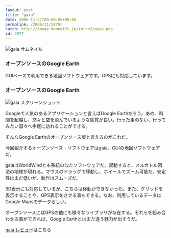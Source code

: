 ```yaml
---
layout: post
title: "gaia"
date: 2006-11-27T09:00:00+09:00
permalink: /2006/11/2879/
catch: http://image.moongift.jp/intro2/gaia.png
id: 2877
---
```

 ![gaia サムネイル](http://image.moongift.jp/intro2/gaia.t.png "gaia サムネイル")
  

### オープンソースのGoogle Earth
  
GUIベースで利用できる地図ソフトウェアです。GPSにも対応しています。  
<!--more-->  

### オープンソースのGoogle Earth
  

![gaia スクリーンショット](http://image.moongift.jp/intro2/gaia.png "gaia スクリーンショット")

  

Googleで人気のあるアプリケーションと言えばGoogle Earthだろう。あの、時間を超越し、悠々と空を飛んでいるような感覚が良い。行った事のない、行ってみたい国々へ手軽に訪れることができる。

  

そんなGoogle Earthのオープンソース版と言えるのがこれだ。

  

今回紹介するオープンソース・ソフトウェアはgaia、GUIの地図ソフトウェアだ。

  

gaiaはWorldWindとも系統の似たソフトウェアだ。起動すると、メルカトル図法の地球が現れる。マウスのドラッグで移動し、ホイールでズーム可能だ。安定性はまだ低いが、動作はスムーズだ。

  

3D表示にも対応しているが、こちらは移動ができなかった。また、グリッドを表示することや、GPS表示をさせる事もできる。なお、利用しているデータはGoogle Mapsのデータらしい。

  

オープンソースにはGPSの他にも様々なライブラリが存在する。それらを組み合わせる事ができれば、Google Earthとはまた違う魅力が出そうだ。

  

[gaia レビュー](http://oss.moongift.jp/review/i-2887.html)はこちら

